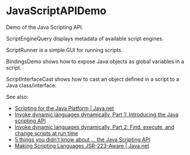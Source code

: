 # JavaScriptAPIDemo

Demo of the Java Scripting API.

ScriptEngineQuery displays metadata of available script engines.

ScriptRunner is a simple GUI for running scripts.

BindingsDemo shows how to expose Java objects as global variables in a script.

ScriptInterfaceCast shows how to cast an object defined in a script to a
Java class/interface.

See also:
- [Scripting for the Java Platform | Java.net](https://today.java.net/pub/a/today/2006/04/11/scripting-for-java-platform.html)
- [Invoke dynamic languages dynamically, Part 1: Introducing the Java scripting API](http://www.ibm.com/developerworks/java/library/j-javascripting1/index.html)
- [Invoke dynamic languages dynamically, Part 2: Find, execute, and change scripts at run time](http://www.ibm.com/developerworks/java/library/j-javascripting2/index.html)
- [5 things you didn't know about ... the Java Scripting API](https://www.ibm.com/developerworks/library/j-5things9/)
- [Making Scripting Languages JSR-223-Aware | Java.net](https://today.java.net/pub/a/today/2006/09/21/making-scripting-languages-jsr-223-aware.html)

